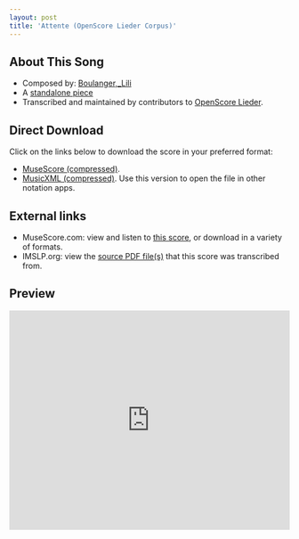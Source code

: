 ```yaml
---
layout: post
title: 'Attente (OpenScore Lieder Corpus)'
---
```


## About This Song

- Composed by: [Boulanger,_Lili](https://fourscoreandmore.org/openscore/lieder/Boulanger,_Lili)
- A [standalone piece](https://fourscoreandmore.org/openscore/lieder/Boulanger,_Lili/_)
- Transcribed and maintained by contributors to [OpenScore Lieder].

[OpenScore Lieder]: https://musescore.com/openscore-lieder-corpus

## Direct Download

Click on the links below to download the score in your preferred format:
- [MuseScore (compressed)](https://github.com/openscore/lieder/blob/main/scores/Boulanger,_Lili/_/Attente/lc5983850.mscz?raw=true).
- [MusicXML (compressed)](https://github.com/openscore/lieder/blob/main/scores/Boulanger,_Lili/_/Attente/lc5983850.mxl?raw=true). Use this version to open the file in other notation apps.

## External links

- MuseScore.com: view and listen to [this score][MuseScore], or download in a variety of formats.
- IMSLP.org: view the [source PDF file(s)][IMSLP] that this score was transcribed from.

[MuseScore]: https://musescore.com/score/5983850
[IMSLP]: https://imslp.org/wiki/Special:ReverseLookup/435483

## Preview

<iframe width="100%" height="394" src="https://musescore.com/openscore-lieder-corpus/scores/5983850/embed" frameborder="0" allowfullscreen allow="autoplay; fullscreen"></iframe>
